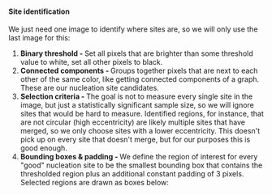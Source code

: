 #### Site identification

We just need one image to identify where sites are, so we will only use the last image for this:

<ol>
<li><strong>Binary threshold - </strong>Set all pixels that are brighter than some threshold value to white, set all other pixels to black.</li>
<li><strong>Connected components - </strong>Groups together pixels that are next to each other of the same color, like getting connected components of a graph. These are our nucleation site candidates.</li>
<li><strong>Selection criteria - </strong>The goal is not to measure every single site in the image, but just a statistically significant sample size, so we will ignore sites that would be hard to measure. Identified regions, for instance, that are not circular (high eccentricity) are likely multiple sites that have merged, so we only choose sites with a lower eccentricity. This doesn't pick up on every site that doesn't merge, but for our purposes this is good enough.</li>
<li><strong>Bounding boxes & padding - </strong>We define the region of interest for every "good" nucleation site to be the smallest bounding box that contains the thresholded region plus an additional constant padding of 3 pixels. Selected regions are drawn as boxes below:</li>
</ol>